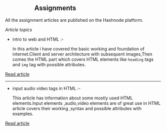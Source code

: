 ## &nbsp;&nbsp;&nbsp;&nbsp;&nbsp;&nbsp;&nbsp;&nbsp;&nbsp;&nbsp;&nbsp;&nbsp;&nbsp;&nbsp;&nbsp;&nbsp;&nbsp;&nbsp;&nbsp;Assignments 

All the assignment articles are published on the Hashnode platform.



_Article topics_

- intro to web and HTML :-

    In this article i have covered the basic working and foundation of internet.Client and server architecture with subsequent images,Then comes the HTML part which covers HTML elements like `heading` tags and `img` tag with possible attributes.

[Read article](https://devblogs091995.hashnode.dev/intro-to-web-and-html)

---
- input audio video tags in HTML :-

    This article has information about some mostly used HTML elements.Input elements ,audio,video elements are of great use in HTML
    article covers their working ,syntax and possible attributes with examples.

[Read article](https://devblogs091995.hashnode.dev/input-audiovideo-tags-in-html)



